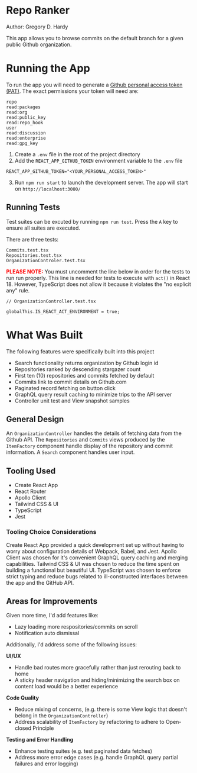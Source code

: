 # Repo Ranker

Author: Gregory D. Hardy

This app allows you to browse commits on the default branch for a given public Github organization.

# Running the App

To run the app you will need to generate a [Github personal access token (PAT)](https://docs.github.com/en/authentication/keeping-your-account-and-data-secure/creating-a-personal-access-token). The exact permissions your token will need are:

```
repo
read:packages
read:org
read:public_key
read:repo_hook
user
read:discussion
read:enterprise
read:gpg_key
```

1. Create a `.env` file in the root of the project directory
2. Add the `REACT_APP_GITHUB_TOKEN` environment variable to the `.env` file

```
REACT_APP_GITHUB_TOKEN="<YOUR_PERSONAL_ACCESS_TOKEN>"
```

3. Run `npm run start` to launch the development server. The app will start on `http://localhost:3000/`

## Running Tests

Test suites can be excuted by running `npm run test`. Press the `A` key to ensure all suites are executed.

There are three tests:

```
Commits.test.tsx
Repositories.test.tsx
OrganizationControler.test.tsx
```

<font color="red"><b>PLEASE NOTE:</b></font> You must uncomment the line below in order for the tests to run run properly. This line is needed for tests to execute with `act()` in React 18. However, TypeScript does not allow it because it violates the "no explicit any" rule.

```tsx
// OrganizationController.test.tsx

globalThis.IS_REACT_ACT_ENVIRONMENT = true;
```

# What Was Built

The following features were specifically built into this project

- Search functionality returns organization by Github login id
- Repositories ranked by descending stargazer count
- First ten (10) repositories and commits fetched by default
- Commits link to commit details on Github.com
- Paginated record fetching on button click
- GraphQL query result caching to minimize trips to the API server
- Controller unit test and View snapshot samples

## General Design

An `OrganizationController` handles the details of fetching data from the Github API. The `Repositories` and `Commits` views produced by the `ItemFactory` component handle display of the repository and commit information. A `Search` component handles user input.

## Tooling Used

- Create React App
- React Router
- Apollo Client
- Tailwind CSS & UI
- TypeScript
- Jest

### Tooling Choice Considerations

Create React App provided a quick development set up without having to worry about configuration details of Webpack, Babel, and Jest. Apollo Client was chosen for it's convenient GraphQL query caching and merging capabilities. Tailwind CSS & UI was chosen to reduce the time spent on building a functional but beautiful UI. TypeScript was chosen to enforce strict typing and reduce bugs related to ill-constructed interfaces between the app and the GitHub API.

## Areas for Improvements

Given more time, I'd add features like:

- Lazy loading more respositories/commits on scroll
- Notification auto dismissal

Additionally, I'd address some of the following issues:

**UI/UX**
- Handle bad routes more gracefully rather than just rerouting back to home
- A sticky header navigation and hiding/minimizing the search box on content load would be a better experience

**Code Quality**
- Reduce mixing of concerns, (e.g. there is some View logic that doesn't belong in the `OrganizationController`)
- Address scalability of `ItemFactory` by refactoring to adhere to Open-closed Principle

**Testing and Error Handling**
- Enhance testing suites (e.g. test paginated data fetches)
- Address more error edge cases (e.g. handle GraphQL query partial failures and error logging)

